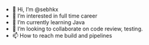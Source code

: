 - 👋 Hi, I’m @sebhkx
- 👀 I’m interested in full time career
- 🌱 I’m currently learning Java
- 💞️ I’m looking to collaborate on code review, testing.
- 📫 How to reach me build and pipelines

